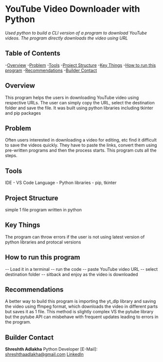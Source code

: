 # YouTube Video Downloader with Python
_Used python to build a CLI version of a program to download YouTube videos. The program directly downloads the video using URL_

## Table of Contents
-<a href="#overview">Overview</a>
-<a href="#problem">Problem</a>
-<a href="#tools">Tools</a>
-<a href="#project-structure">Project Structure</a>
-<a href="#key-things">Key Things</a>
-<a href="#how-to-run-this-program">How to run this program</a>
-<a href="#recommendations">Recommendations</a>
-<a href="#builder-contact">Builder Contact</a>

<h2><a class="anchor" id="overview"></a>Overview</h2>
This program helps the users in downloading YouTube video using respective URLs. The user can simply copy the URL, select the destination folder and save the file. It was built using python libraries including tkinter and pip packages

<h2><a class="anchor" id="problem"></a>Problem</h2>
Often users interested in downloading a video for editing, etc find it difficult to save the videos quickly. They have to paste the links, convert them using pre-written programs and then the process starts. This program cuts all the steps. 

<h2><a class="anchor" id="tools"></a>Tools</h2>
IDE - VS Code
Language - Python
libraries - pip, tkinter

<h2><a class="anchor" id="projec-structure"></a>Project Structure</h2>
simple 1 file program written in python

<h2><a class="anchor" id="key-things"></a>Key Things</h2>
The program can throw errors if the user is not using latest version of python libraries and protocal versions

<h2><a class="anchor" id="how-to-run-this-program"></a>How to run this program</h2>
-- Load it in a terminal
-- run the code
-- paste YouTube video URL
-- select destination folder
-- sitback and enjoy as the video is downloaded

<h2><a class="anchor" id="recommendations"></a>Recommendations</h2>
A better way to build this program is importing the yt_dlp library and saving the video using ffmpeg format, which downloads the video in different parts but saves it as 1 file. This method is slightly complex VS the pytube library but the pytube API can misbehave with frequent updates leading to errors in the program.

<h2><a class="anchor" id="builder-contact"></a>Builder Contact</h2>

**Shreshth Adlakha**
Python Developer
[E-Mail]: shreshthaadlakha@gmail.com
[LinkedIn](https://www.linkedin.com/in/shreshthadlakha/)
